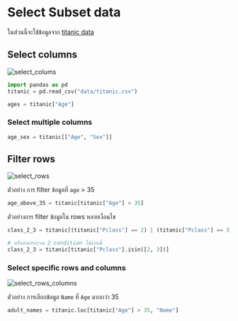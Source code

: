 # Select Subset data

ในส่วนนี้จะใช้ข้อมูลจาก [titanic data](https://github.com/pandas-dev/pandas/blob/main/doc/data/titanic.csv)


## Select columns

![select_colums](../images/select_specific_columns.png "select_colums")


```py linenums="1"
import pandas as pd
titanic = pd.read_csv("data/titanic.csv")

ages = titanic["Age"]
```

### Select multiple columns
```py linenums="5"
age_sex = titanic[["Age", "Sex"]]
```

## Filter rows

![select_rows](../images/filter_specific_rows.png "select_rows")

ตัวอย่าง การ filter ข้อมูลที่ `age` > 35
```py linenums="6"
age_above_35 = titanic[titanic["Age"] > 35]
```

ตัวอย่างการ filter ข้อมูลใน rows หลายเงื่อนไข
```py linenums="7"
class_2_3 = titanic[(titanic["Pclass"] == 2) | (titanic["Pclass"] == 3)]

# หรือสามารถรวม 2 condition ได้แบบนี้
class_2_3 = titanic[titanic["Pclass"].isin([2, 3])]
```

### Select specific rows and columns

![select_rows_columns](../images/select_specific_rows_and_columns.png "select_rows_columns")


ตัวอย่าง การเลือกข้อมูล `Name` ที่ `Age` มากกว่า 35
```py  linenums="11"
adult_names = titanic.loc[titanic["Age"] > 35, "Name"]
```